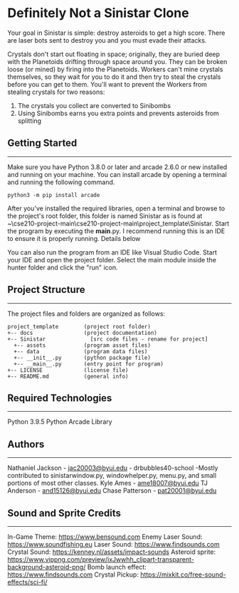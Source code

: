 # Definitely Not a Sinistar Clone

Your goal in Sinistar is simple: destroy asteroids to get a high score. There are laser bots sent to destroy you and you must evade their attacks.

Crystals don't start out floating in space; originally, they are buried deep with the Planetoids drifting through space around you. They can be broken loose (or mined) by firing into the Planetoids. Workers can't mine crystals themselves, so they wait for you to do it and then try to steal the crystals before you can get to them. You'll want to prevent the Workers from stealing crystals for two reasons:

1. The crystals you collect are converted to Sinibombs
2. Using Sinibombs earns you extra points and prevents asteroids from splitting

## Getting Started

---

Make sure you have Python 3.8.0 or later and arcade 2.6.0 or new installed
and running on your machine. You can install arcade by opening a terminal
and running the following command.

```
python3 -m pip install arcade
```

After you've installed the required libraries, open a terminal and browse to the
project's root folder, this folder is named Sinistar as is found at ~\cse210-project-main\cse210-project-main\project_template\Sinistar. Start the program by executing the __main__.py. I recommend running this is an IDE to ensure it is properly running. Details below

You can also run the program from an IDE like Visual Studio Code. Start your IDE
and open the project folder. Select the main module inside the hunter folder and
click the "run" icon.

## Project Structure

---

The project files and folders are organized as follows:

```
project_template        (project root folder)
+-- docs                (project documentation)
+-- Sinistar              [src code files - rename for project]
  +-- assets            (program asset files)
  +-- data              (program data files)
  +-- __init__.py       (python package file)
  +-- __main__.py       (entry point for program)
+-- LICENSE             (license file)
+-- README.md           (general info)
```

## Required Technologies

---

Python 3.9.5
Python Arcade Library

## Authors

---

Nathaniel Jackson - jac20003@byui.edu - drbubbles40-school -Mostly contributed to sinistarwindow.py, windowhelper.py, menu.py, and small portions of most other classes.
Kyle Ames - ame18007@byui.edu
TJ Anderson - and15126@byui.edu
Chase Patterson - pat20001@byui.edu

## Sound and Sprite Credits

---

In-Game Theme: https://www.bensound.com
Enemy Laser Sound: https://www.soundfishing.eu
Laser Sound: https://www.findsounds.com
Crystal Sound: https://kenney.nl/assets/impact-sounds
Asteroid sprite: https://www.vippng.com/preview/ixJwwhh_clipart-transparent-background-asteroid-png/
Bomb launch effect: https://www.findsounds.com
Crystal Pickup: https://mixkit.co/free-sound-effects/sci-fi/
